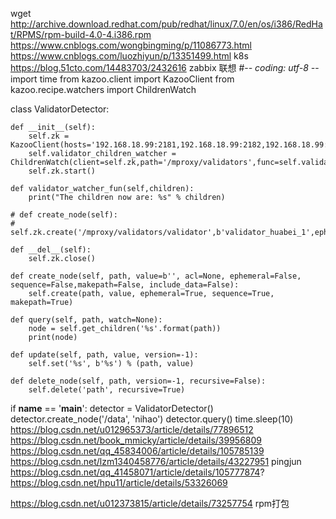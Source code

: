 wget http://archive.download.redhat.com/pub/redhat/linux/7.0/en/os/i386/RedHat/RPMS/rpm-build-4.0-4.i386.rpm
https://www.cnblogs.com/wongbingming/p/11086773.html
https://www.cnblogs.com/luozhiyun/p/13351499.html  k8s
https://blog.51cto.com/14483703/2432616 zabbix 联想
#-*- coding: utf-8 -*-
import time
from kazoo.client import KazooClient
from kazoo.recipe.watchers import ChildrenWatch

class ValidatorDetector:

    def __init__(self):
        self.zk = KazooClient(hosts='192.168.18.99:2181,192.168.18.99:2182,192.168.18.99:2183')
        self.validator_children_watcher = ChildrenWatch(client=self.zk,path='/mproxy/validators',func=self.validator_watcher_fun)
        self.zk.start()

    def validator_watcher_fun(self,children):
        print("The children now are: %s" % children)

    # def create_node(self):
    #     self.zk.create('/mproxy/validators/validator',b'validator_huabei_1',ephemeral=True,sequence=True,makepath=True)

    def __del__(self):
        self.zk.close()

    def create_node(self, path, value=b'', acl=None, ephemeral=False, sequence=False,makepath=False, include_data=False):
        self.create(path, value, ephemeral=True, sequence=True, makepath=True)

    def query(self, path, watch=None):
        node = self.get_children('%s'.format(path))
        print(node)

    def update(self, path, value, version=-1):
        self.set('%s', b'%s') % (path, value)

    def delete_node(self, path, version=-1, recursive=False):
        self.delete('path', recursive=True)



if __name__ == '__main__':
    detector = ValidatorDetector()
    detector.create_node('/data', 'nihao')
    detector.query()
    time.sleep(10)
https://blog.csdn.net/u012965373/article/details/77896512
https://blog.csdn.net/book_mmicky/article/details/39956809
https://blog.csdn.net/qq_45834006/article/details/105785139
https://blog.csdn.net/lzm1340458776/article/details/43227951 pingjun
https://blog.csdn.net/qq_41458071/article/details/105777874?
https://blog.csdn.net/hpu11/article/details/53326069

https://blog.csdn.net/u012373815/article/details/73257754 rpm打包

